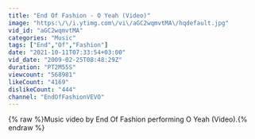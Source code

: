 ```yaml
---
title: "End Of Fashion - O Yeah (Video)"
image: "https:\/\/i.ytimg.com\/vi\/aGC2wqmvtMA\/hqdefault.jpg"
vid_id: "aGC2wqmvtMA"
categories: "Music"
tags: ["End","Of","Fashion"]
date: "2021-10-11T07:33:54+03:00"
vid_date: "2009-02-25T08:48:29Z"
duration: "PT2M55S"
viewcount: "568981"
likeCount: "4169"
dislikeCount: "444"
channel: "EndOfFashionVEVO"
---
```

{% raw %}Music video by End Of Fashion performing O Yeah (Video).{% endraw %}
